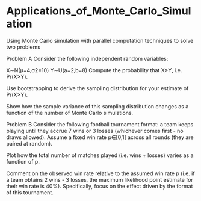 # Applications_of_Monte_Carlo_Simulation
Using Monte Carlo simulation with parallel computation techniques to solve two problems

Problem A
Consider the following independent random variables:

X∼N(μ=4,σ2=10)
Y∼U(a=2,b=8)
Compute the probability that X>Y, i.e. Pr(X>Y).

Use bootstrapping to derive the sampling distribution for your estimate of Pr(X>Y).

Show how the sample variance of this sampling distribution changes as a function of the number of Monte Carlo simulations.

Problem B
Consider the following football tournament format: a team keeps playing until they accrue 7 wins or 3 losses (whichever comes first - no draws allowed). Assume a fixed win rate p∈[0,1] across all rounds (they are paired at random).

Plot how the total number of matches played (i.e. wins + losses) varies as a function of p.

Comment on the observed win rate relative to the assumed win rate p (i.e. if a team obtains 2 wins - 3 losses, the maximum likelihood point estimate for their win rate is 40%). Specifically, focus on the effect driven by the format of this tournament.
